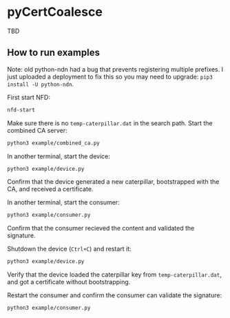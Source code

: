 # pyCertCoalesce

TBD

## How to run examples

Note: old python-ndn had a bug that prevents registering multiple prefixes.
I just uploaded a deployment to fix this so you may need to upgrade: `pip3 install -U python-ndn`.

First start NFD:
```bash
nfd-start
```

Make sure there is no `temp-caterpillar.dat` in the search path.
Start the combined CA server:
```bash
python3 example/combined_ca.py
```

In another terminal, start the device:
```bash
python3 example/device.py
```

Confirm that the device generated a new caterpillar, bootstrapped with the CA, and received a certificate.

In another terminal, start the consumer:
```bash
python3 example/consumer.py
```

Confirm that the consumer recieved the content and validated the signature.

Shutdown the device (`Ctrl+C`) and restart it:
```bash
python3 example/device.py
```

Verify that the device loaded the caterpillar key from `temp-caterpillar.dat`,
and got a certificate without bootstrapping.

Restart the consumer and confirm the consumer can validate the signature:
```bash
python3 example/consumer.py
```
